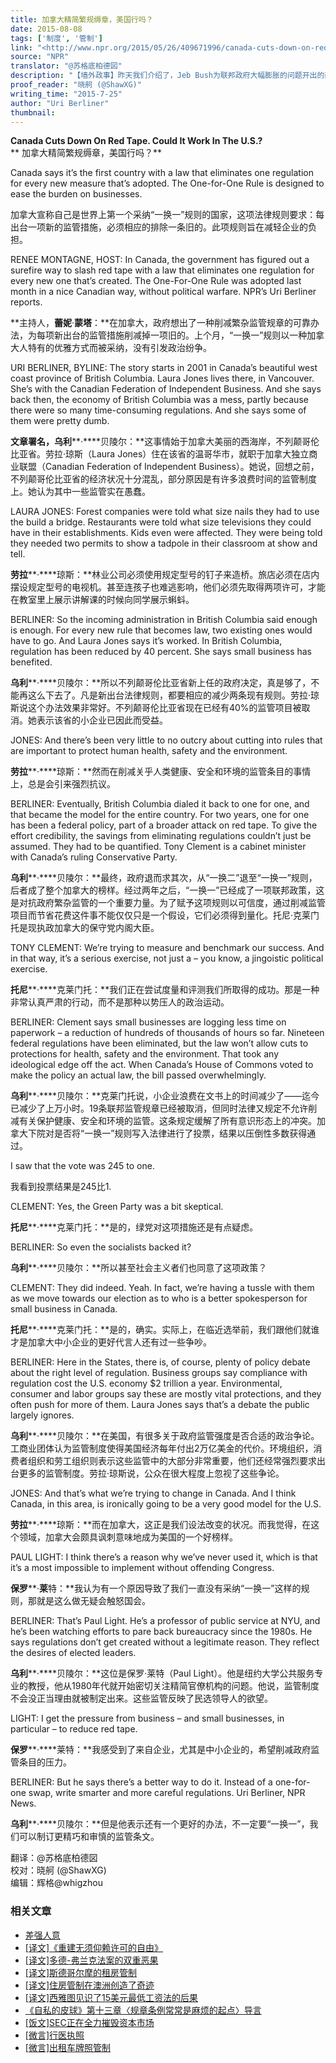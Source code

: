 ```yaml
---
title: 加拿大精简繁规缛章，美国行吗？
date: 2015-08-08
tags: ['制度', '管制']
link: "<http://www.npr.org/2015/05/26/409671996/canada-cuts-down-on-red-tape-could-it-work-in-the-u-s>"
source: "NPR"
translator: "@苏格底柏德図"
description: "【墙外政事】昨天我们介绍了，Jeb Bush为联邦政府大幅膨胀的问题开出的药方是“三出一进”原则，这招可能是跟加拿大人学的，不列颠哥伦比亚省几年前对管制法规实施了“二出一进”规则，不久前加拿大联邦政府也起而效仿，采纳了减弱版的“一进一出”规则。"
proof_reader: "晓舸 (@ShawXG)"
writing_time: "2015-7-25"
author: "Uri Berliner"
thumbnail:
---
```


**Canada Cuts Down On Red Tape. Could It Work In The U.S.?**  
** 加拿大精简繁规缛章，美国行吗？**

Canada says it’s the first country with a law that eliminates one regulation for every new measure that’s adopted. The One-for-One Rule is designed to ease the burden on businesses.

加拿大宣称自己是世界上第一个采纳“一换一”规则的国家，这项法律规则要求：每出台一项新的监管措施，必须相应的排除一条旧的。此项规则旨在减轻企业的负担。

RENEE MONTAGNE, HOST: In Canada, the government has figured out a surefire way to slash red tape with a law that eliminates one regulation for every new one that’s created. The One-For-One Rule was adopted last month in a nice Canadian way, without political warfare. NPR’s Uri Berliner reports.

**主持人，****蕾妮****·****蒙塔****：**在加拿大，政府想出了一种削减繁杂监管规章的可靠办法，为每项新出台的监管措施削减掉一项旧的。上个月，“一换一”规则以一种加拿大人特有的优雅方式而被采纳，没有引发政治纷争。

URI BERLINER, BYLINE: The story starts in 2001 in Canada’s beautiful west coast province of British Columbia. Laura Jones lives there, in Vancouver. She’s with the Canadian Federation of Independent Business. And she says back then, the economy of British Columbia was a mess, partly because there were so many time-consuming regulations. And she says some of them were pretty dumb.

**文章署名，乌利****·****贝陵尔：**这事情始于加拿大美丽的西海岸，不列颠哥伦比亚省。劳拉·琼斯（Laura Jones）住在该省的温哥华市，就职于加拿大独立商业联盟（Canadian Federation of Independent Business）。她说，回想之前，不列颠哥伦比亚省的经济状况十分混乱，部分原因是有许多浪费时间的监管制度上。她认为其中一些监管实在愚蠢。

LAURA JONES: Forest companies were told what size nails they had to use the build a bridge. Restaurants were told what size televisions they could have in their establishments. Kids even were affected. They were being told they needed two permits to show a tadpole in their classroom at show and tell.

**劳拉****·****琼斯：**林业公司必须使用规定型号的钉子来造桥。旅店必须在店内摆设规定型号的电视机。甚至连孩子也难逃影响，他们必须先取得两项许可，才能在教室里上展示讲解课的时候向同学展示蝌蚪。

BERLINER: So the incoming administration in British Columbia said enough is enough. For every new rule that becomes law, two existing ones would have to go. And Laura Jones says it’s worked. In British Columbia, regulation has been reduced by 40 percent. She says small business has benefited.

**乌利****·****贝陵尔：**所以不列颠哥伦比亚省新上任的政府决定，真是够了，不能再这么下去了。凡是新出台法律规则，都要相应的减少两条现有规则。劳拉·琼斯说这个办法效果非常好。不列颠哥伦比亚省现在已经有40%的监管项目被取消。她表示该省的小企业已因此而受益。

JONES: And there’s been very little to no outcry about cutting into rules that are important to protect human health, safety and the environment.

**劳拉****·****琼斯：**然而在削减关乎人类健康、安全和环境的监管条目的事情上，总是会引来强烈抗议。

BERLINER: Eventually, British Columbia dialed it back to one for one, and that became the model for the entire country. For two years, one for one has been a federal policy, part of a broader attack on red tape. To give the effort credibility, the savings from eliminating regulations couldn’t just be assumed. They had to be quantified. Tony Clement is a cabinet minister with Canada’s ruling Conservative Party.

**乌利****·****贝陵尔：**最终，政府退而求其次，从“一换二”退至“一换一”规则，后者成了整个加拿大的榜样。经过两年之后，“一换一”已经成了一项联邦政策，这是对抗政府繁杂监管的一个重要力量。为了赋予这项规则以可信度，通过削减监管项目而节省花费这件事不能仅仅只是一个假设，它们必须得到量化。托尼·克莱门托是现执政加拿大的保守党内阁大臣。

TONY CLEMENT: We’re trying to measure and benchmark our success. And in that way, it’s a serious exercise, not just a – you know, a jingoistic political exercise.

**托尼****·****克莱门托：**我们正在尝试度量和评测我们所取得的成功。那是一种非常认真严肃的行动，而不是那种以势压人的政治运动。

BERLINER: Clement says small businesses are logging less time on paperwork – a reduction of hundreds of thousands of hours so far. Nineteen federal regulations have been eliminated, but the law won’t allow cuts to protections for health, safety and the environment. That took any ideological edge off the act. When Canada’s House of Commons voted to make the policy an actual law, the bill passed overwhelmingly.

**乌利****·****贝陵尔：**克莱门托说，小企业浪费在文书上的时间减少了——迄今已减少了上万小时。19条联邦监管规章已经被取消，但同时法律又规定不允许削减有关保护健康、安全和环境的监管。这条规定缓解了所有意识形态上的冲突。加拿大下院对是否将“一换一”规则写入法律进行了投票，结果以压倒性多数获得通过。

I saw that the vote was 245 to one.

我看到投票结果是245比1.

CLEMENT: Yes, the Green Party was a bit skeptical.

**托尼****·****克莱门托：**是的，绿党对这项措施还是有点疑虑。

BERLINER: So even the socialists backed it?

**乌利****·****贝陵尔：**所以甚至社会主义者们也同意了这项政策？

CLEMENT: They did indeed. Yeah. In fact, we’re having a tussle with them as we move towards our election as to who is a better spokesperson for small business in Canada.

**托尼****·****克莱门托：**是的，确实。实际上，在临近选举前，我们跟他们就谁才是加拿大中小企业的更好代言人还有过一些争吵。

BERLINER: Here in the States, there is, of course, plenty of policy debate about the right level of regulation. Business groups say compliance with regulation cost the U.S. economy $2 trillion a year. Environmental, consumer and labor groups say these are mostly vital protections, and they often push for more of them. Laura Jones says that’s a debate the public largely ignores.

**乌利****·****贝陵尔：**在美国，有很多关于政府监管强度是否合适的政治争论。工商业团体认为监管制度使得美国经济每年付出2万亿美金的代价。环境组织，消费者组织和劳工组织则表示这些监管中的大部分非常重要，他们还经常强烈要求出台更多的监管制度。劳拉·琼斯说，公众在很大程度上忽视了这些争论。

JONES: And that’s what we’re trying to change in Canada. And I think Canada, in this area, is ironically going to be a very good model for the U.S.

**劳拉****·****琼斯：**而在加拿大，这正是我们设法改变的状况。而我觉得，在这个领域，加拿大会颇具讽刺意味地成为美国的一个好榜样。

PAUL LIGHT: I think there’s a reason why we’ve never used it, which is that it’s a most impossible to implement without offending Congress.

**保罗****·****莱****特：**我认为有一个原因导致了我们一直没有采纳“一换一”这样的规则，那就是这么做无疑会触怒国会。

BERLINER: That’s Paul Light. He’s a professor of public service at NYU, and he’s been watching efforts to pare back bureaucracy since the 1980s. He says regulations don’t get created without a legitimate reason. They reflect the desires of elected leaders.

**乌利****·****贝陵尔：**这位是保罗·莱特（Paul Light）。他是纽约大学公共服务专业的教授，他从1980年代就开始密切关注精简官僚机构的问题。他说，监管制度不会没正当理由就被制定出来。这些监管反映了民选领导人的欲望。

LIGHT: I get the pressure from business – and small businesses, in particular – to reduce red tape.

**保罗****·****莱特：**我感受到了来自企业，尤其是中小企业的，希望削减政府监管条目的压力。

BERLINER: But he says there’s a better way to do it. Instead of a one-for-one swap, write smarter and more careful regulations. Uri Berliner, NPR News.

**乌利****·****贝陵尔：**但是他表示还有一个更好的办法，不一定要“一换一”，我们可以制订更精巧和审慎的监管条文。


翻译：@苏格底柏德図  
校对：晓舸 (@ShawXG)  
编辑：辉格@whigzhou


### 相关文章

* [差强人意](https://headsalon.org/archives/7129.html "差强人意")
* [[译文]《重建无须仰赖许可的自由》](https://headsalon.org/archives/6290.html "[译文]《重建无须仰赖许可的自由》")
* [[译文]多德-弗兰克法案的双重恶果](https://headsalon.org/archives/5807.html "[译文]多德-弗兰克法案的双重恶果")
* [[译文]斯德哥尔摩的租房管制](https://headsalon.org/archives/5805.html "[译文]斯德哥尔摩的租房管制")
* [[译文]住房管制在澳洲创造了奇迹](https://headsalon.org/archives/5772.html "[译文]住房管制在澳洲创造了奇迹")
* [[译文]西雅图见识了15美元最低工资法的后果](https://headsalon.org/archives/5714.html "[译文]西雅图见识了15美元最低工资法的后果")
* [《自私的皮球》第十三章〈规章条例常常是麻烦的起点〉导言](https://headsalon.org/archives/5101.html "《自私的皮球》第十三章〈规章条例常常是麻烦的起点〉导言")
* [[饭文]SEC正在全力摧毁资本市场](https://headsalon.org/archives/4279.html "[饭文]SEC正在全力摧毁资本市场")
* [[微言]行医执照](https://headsalon.org/archives/4497.html "[微言]行医执照")
* [[微言]出租车牌照管制](https://headsalon.org/archives/4189.html "[微言]出租车牌照管制")
